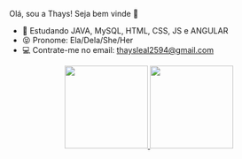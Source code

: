 Olá, sou a Thays! Seja bem vinde 🌈

- 💜 Estudando JAVA, MySQL, HTML, CSS, JS e ANGULAR
- 😝 Pronome: Ela/Dela/She/Her
- 💻 Contrate-me no email: thaysleal2594@gmail.com

<div align="center">
  <a href="https://github.com/thayslimeira">
  <img height="150em" src="https://github-readme-stats.vercel.app/api?username=thayslimeira&show_icons=true&theme=dracula&include_all_commits=true&count_private=true"/>
  <img height="150em" src="https://github-readme-stats.vercel.app/api/top-langs/?username=thayslimeira&layout=compact&langs_count=7&theme=dracula"/>
</div>

